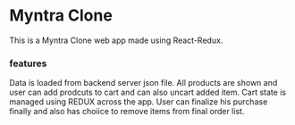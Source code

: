 # Myntra Clone
This is a Myntra Clone web app made using React-Redux.

### features
Data is loaded from backend server json file.
All products are shown and user can add prodcuts to cart and can also uncart added item.
Cart state is managed using REDUX across the app.
User can finalize his purchase finally and also has choiice to remove items from final order list.
